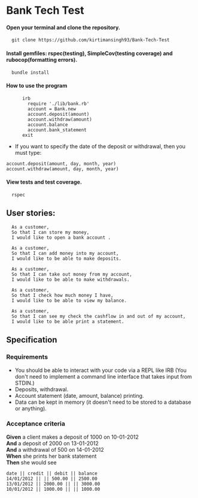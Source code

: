 # Bank Tech Test


####  Open your terminal and clone the repository.

      git clone https://github.com/kirtimansingh93/Bank-Tech-Test


####  Install gemfiles: rspec(testing), SimpleCov(testing coverage) and rubocop(formatting errors).

      bundle install


####   How to use the program

```
      irb
        require './lib/bank.rb'
        account = Bank.new
        account.deposit(amount)
        account.withdraw(amount)
        account.balance
        account.bank_statement
      exit
```

* If you want to specify the date of the deposit or withdrawal, then you must type:

```
account.deposit(amount, day, month, year)
account.withdraw(amount, day, month, year)
```

####   View tests and test coverage.

      rspec


## User stories:


      As a customer,
      So that I can store my money,
      I would like to open a bank account .

      As a customer,
      So that I can add money into my account,
      I would like to be able to make deposits.

      As a customer,
      So that I can take out money from my account,
      I would like to be able to make withdrawals.

      As a customer,
      So that I check how much money I have,
      I would like to be able to view my balance.

      As a customer,
      So that I can see my check the cashflow in and out of my account,
      I would like to be able print a statement.


## Specification

### Requirements

* You should be able to interact with your code via a REPL like IRB   (You don't need to implement a command line interface that takes input from STDIN.)
* Deposits, withdrawal.
* Account statement (date, amount, balance) printing.
* Data can be kept in memory (it doesn't need to be stored to a database or anything).

### Acceptance criteria

**Given** a client makes a deposit of 1000 on 10-01-2012  
**And** a deposit of 2000 on 13-01-2012  
**And** a withdrawal of 500 on 14-01-2012  
**When** she prints her bank statement  
**Then** she would see

```
date || credit || debit || balance
14/01/2012 || || 500.00 || 2500.00
13/01/2012 || 2000.00 || || 3000.00
10/01/2012 || 1000.00 || || 1000.00
```
